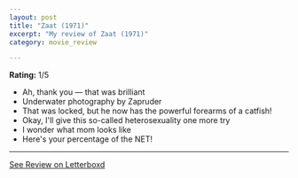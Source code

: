 ```yaml
---
layout: post
title: "Zaat (1971)"
excerpt: "My review of Zaat (1971)"
category: movie_review

---
```


**Rating:** 1/5

* Ah, thank you — that was brilliant
* Underwater photography by Zapruder
* That was locked, but he now has the powerful forearms of a catfish!
* Okay, I'll give this so-called heterosexuality one more try
* I wonder what mom looks like
* Here's your percentage of the NET!

<hr>

[See Review on Letterboxd](https://boxd.it/6ctNVJ)
